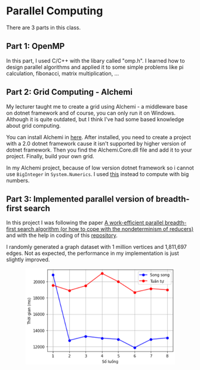 # Parallel Computing
There are 3 parts in this class.

## Part 1: OpenMP
In this part, I used C/C++ with the libary called "omp.h". I learned how to design parallel algorithms and applied it to some simple problems like pi calculation, fibonacci, matrix multiplication, ...

## Part 2: Grid Computing - Alchemi
My lecturer taught me to create a grid using Alchemi - a middleware base on dotnet framework and of course, you can only run it on Windows. Although it is quite outdated, but I think I've had some based knowledge about grid computing.

You can install Alchemi in [here](https://sourceforge.net/projects/alchemi/). After installed, you need to create a project with a 2.0 dotnet framework cause it isn't supported by higher version of dotnet framework. Then you find the Alchemi.Core.dll file and add it to your project. Finally, build your own grid.

In my Alchemi project, because of low version dotnet framework so i cannot use ```BigInteger``` in ```System.Numerics```. I used [this](https://www.codeproject.com/Articles/36323/BigInt) instead to compute with big numbers.

## Part 3: Implemented parallel version of breadth-first search
In this project I was following the paper [A work-efficient parallel breadth-first search algorithm
(or how to cope with the nondeterminism of reducers)
](https://dspace.mit.edu/bitstream/handle/1721.1/100925/Leiserson_A%20work-efficient.pdf?sequence=1&isAllowed=y) and with the help in coding of this [repository](https://github.com/nducthang/BFSParallel).

I randomly generated a graph dataset with 1 million vertices and 1,811,697 edges. Not as expected, the performance in my implementation is just slightly improved.
<p align="center">
  <img src="BFS-Parallel/result/bench.PNG" width=400>
</p>
